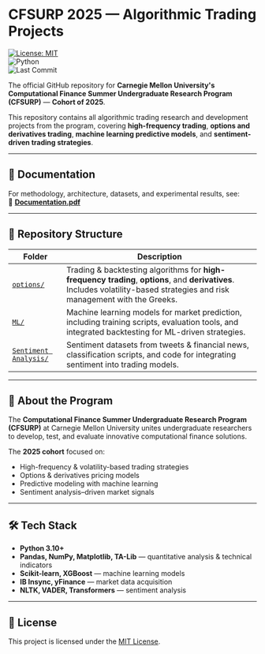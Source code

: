# CFSURP 2025 — Algorithmic Trading Projects  

[![License: MIT](https://img.shields.io/badge/License-MIT-yellow.svg)](./LICENSE)  
![Python](https://img.shields.io/badge/Python-3.10%2B-blue)  
![Last Commit](https://img.shields.io/github/last-commit/CMU-CFSURP-2025/algorithmic-trading)  

The official GitHub repository for **Carnegie Mellon University's Computational Finance Summer Undergraduate Research Program (CFSURP)** — **Cohort of 2025**.  

This repository contains all algorithmic trading research and development projects from the program, covering **high-frequency trading**, **options and derivatives trading**, **machine learning predictive models**, and **sentiment-driven trading strategies**.  

---

## 📄 Documentation  
For methodology, architecture, datasets, and experimental results, see:  
📘 [**Documentation.pdf**](./Documentation.pdf)  

---

## 📂 Repository Structure  

| Folder | Description |
|--------|-------------|
| [`options/`](./options) | Trading & backtesting algorithms for **high-frequency trading**, **options**, and **derivatives**. Includes volatility-based strategies and risk management with the Greeks. |
| [`ML/`](./ML) | Machine learning models for market prediction, including training scripts, evaluation tools, and integrated backtesting for ML-driven strategies. |
| [`Sentiment Analysis/`](./Sentiment%20Analysis) | Sentiment datasets from tweets & financial news, classification scripts, and code for integrating sentiment into trading models. |

---

## 📌 About the Program  
The **Computational Finance Summer Undergraduate Research Program (CFSURP)** at Carnegie Mellon University unites undergraduate researchers to develop, test, and evaluate innovative computational finance solutions.  

The **2025 cohort** focused on:  
- High-frequency & volatility-based trading strategies  
- Options & derivatives pricing models  
- Predictive modeling with machine learning  
- Sentiment analysis–driven market signals  

---

## 🛠 Tech Stack  
- **Python 3.10+**  
- **Pandas, NumPy, Matplotlib, TA-Lib** — quantitative analysis & technical indicators  
- **Scikit-learn, XGBoost** — machine learning models  
- **IB Insync, yFinance** — market data acquisition  
- **NLTK, VADER, Transformers** — sentiment analysis  

---

## 📜 License  
This project is licensed under the [MIT License](./LICENSE).  
